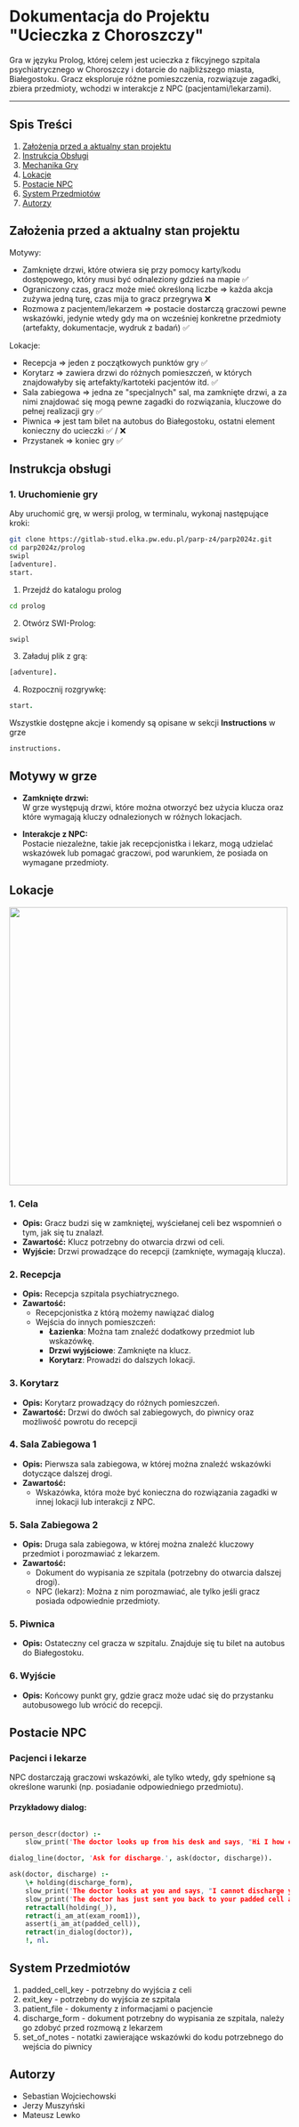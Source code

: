 # Dokumentacja do Projektu "Ucieczka z Choroszczy"

Gra w języku Prolog, której celem jest ucieczka z fikcyjnego szpitala psychiatrycznego w Choroszczy i dotarcie do najbliższego miasta, Białegostoku. Gracz eksploruje różne pomieszczenia, rozwiązuje zagadki, zbiera przedmioty, wchodzi w interakcje z NPC (pacjentami/lekarzami).

---

## Spis Treści
1. [Założenia przed a aktualny stan projektu](#założenia-przed-a-aktualny-stan-projektu)
1. [Instrukcja Obsługi](#instrukcja-obsługi)
1. [Mechanika Gry](#mechanika-gry)  
2. [Lokacje](#lokacje)  
3. [Postacie NPC](#postacie-npc)  
4. [System Przedmiotów](#system-przedmiotów)  
5. [Autorzy](#autorzy) 

## Założenia przed a aktualny stan projektu

Motywy: 

* Zamknięte drzwi, które otwiera się przy pomocy karty/kodu dostępowego, który musi być odnaleziony gdzieś na mapie :white_check_mark: 
* Ograniczony czas, gracz może mieć określoną liczbe =\> każda akcja zużywa jedną turę, czas mija to gracz przegrywa :x: 
* Rozmowa z pacjentem/lekarzem =\> postacie dostarczą graczowi pewne wskazówki, jedynie wtedy gdy ma on wcześniej konkretne przedmioty (artefakty, dokumentacje, wydruk z badań) :white_check_mark: 

Lokacje: 

* Recepcja =\> jeden z początkowych punktów gry :white_check_mark: 
* Korytarz =\> zawiera drzwi do różnych pomieszczeń, w których znajdowałyby się artefakty/kartoteki pacjentów itd. :white_check_mark: 
* Sala zabiegowa =\> jedna ze "specjalnych" sal, ma zamknięte drzwi, a za nimi znajdować się mogą pewne zagadki do rozwiązania, kluczowe do pełnej realizacji gry :white_check_mark: 
* Piwnica =\> jest tam bilet na autobus do Białegostoku, ostatni element konieczny do ucieczki :white_check_mark: / :x: 
* Przystanek =\> koniec gry :white_check_mark: 

## Instrukcja obsługi


### 1. Uruchomienie gry
Aby uruchomić grę, w wersji prolog, w terminalu, wykonaj następujące kroki:
```bash
git clone https://gitlab-stud.elka.pw.edu.pl/parp-z4/parp2024z.git
cd parp2024z/prolog
swipl
[adventure].
start.
```


1. Przejdź do katalogu prolog
```bash
cd prolog
```
2. Otwórz SWI-Prolog:
```bash
swipl
```
3. Załaduj plik z grą:
```prolog
[adventure].
```
4. Rozpocznij rozgrywkę:
```prolog
start.
```
Wszystkie dostępne akcje i komendy są opisane w sekcji **Instructions** w grze
```prolog
instructions.
```
## Motywy w grze

- **Zamknięte drzwi:**  
  W grze występują drzwi, które można otworzyć bez użycia klucza oraz które wymagają kluczy odnalezionych w różnych lokacjach.

- **Interakcje z NPC:**  
  Postacie niezależne, takie jak recepcjonistka i lekarz, mogą udzielać wskazówek lub pomagać graczowi, pod warunkiem, że posiada on wymagane przedmioty.


## Lokacje

<img src="prolog/figures/diagram.png" height="500px" align="center"/>

### 1. Cela
- **Opis:** Gracz budzi się w zamkniętej, wyściełanej celi bez wspomnień o tym, jak się tu znalazł.  
- **Zawartość:** Klucz potrzebny do otwarcia drzwi od celi.  
- **Wyjście:** Drzwi prowadzące do recepcji (zamknięte, wymagają klucza). 

### 2. Recepcja  
- **Opis:** Recepcja szpitala psychiatrycznego.  
- **Zawartość:**
  - Recepcjonistka z którą możemy nawiązać dialog
  - Wejścia do innych pomieszczeń:  
    - **Łazienka**: Można tam znaleźć dodatkowy przedmiot lub wskazówkę.  
    - **Drzwi wyjściowe**: Zamknięte na klucz.
    - **Korytarz**: Prowadzi do dalszych lokacji.  

### 3. Korytarz  
- **Opis:** Korytarz prowadzący do różnych pomieszczeń.  
- **Zawartość:** Drzwi do dwóch sal zabiegowych, do piwnicy oraz możliwość powrotu do recepcji

### 4. Sala Zabiegowa 1  
- **Opis:** Pierwsza sala zabiegowa, w której można znaleźć wskazówki dotyczące dalszej drogi.  
- **Zawartość:**  
  - Wskazówka, która może być konieczna do rozwiązania zagadki w innej lokacji lub interakcji z NPC.  

### 5. Sala Zabiegowa 2  
- **Opis:** Druga sala zabiegowa, w której można znaleźć kluczowy przedmiot i porozmawiać z lekarzem.  
- **Zawartość:**  
  - Dokument do wypisania ze szpitala (potrzebny do otwarcia dalszej drogi).  
  - NPC (lekarz): Można z nim porozmawiać, ale tylko jeśli gracz posiada odpowiednie przedmioty.

### 5. Piwnica  
- **Opis:** Ostateczny cel gracza w szpitalu. Znajduje się tu bilet na autobus do Białegostoku.  

### 6. Wyjście  
- **Opis:** Końcowy punkt gry, gdzie gracz może udać się do przystanku autobusowego lub wrócić do recepcji.


## Postacie NPC

### Pacjenci i lekarze  
NPC dostarczają graczowi wskazówki, ale tylko wtedy, gdy spełnione są określone warunki (np. posiadanie odpowiedniego przedmiotu).  

#### Przykładowy dialog:
```prolog

person_descr(doctor) :-
    slow_print('The doctor looks up from his desk and says, "Hi I how can I help you"'), nl.

dialog_line(doctor, 'Ask for discharge.', ask(doctor, discharge)).

ask(doctor, discharge) :-
    \+ holding(discharge_form),
    slow_print('The doctor looks at you and says, "I cannot discharge you until you have the proper paperwork. Please find your discharge form."'), nl,
    slow_print('The doctor has just sent you back to your padded cell and collected all of your belongings.'), nl,
    retractall(holding(_)),
    retract(i_am_at(exam_room1)),
    assert(i_am_at(padded_cell)),
    retract(in_dialog(doctor)),
    !, nl.
```

## System Przedmiotów

1. padded_cell_key - potrzebny do wyjścia z celi
2. exit_key - potrzebny do wyjścia ze szpitala
3. patient_file - dokumenty z informacjami o pacjencie
4. discharge_form - dokument potrzebny do wypisania ze szpitala, należy go zdobyć przed rozmową z lekarzem
5. set_of_notes - notatki zawierające wskazówki do kodu potrzebnego do wejścia do piwnicy


## Autorzy
- Sebastian Wojciechowski
- Jerzy Muszyński 
- Mateusz Lewko

